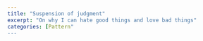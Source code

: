```yaml
---
title: "Suspension of judgment"
excerpt: "On why I can hate good things and love bad things"
categories: [Pattern"
---
```

